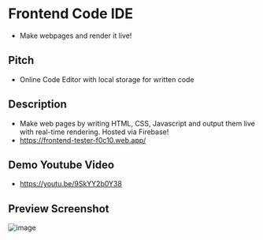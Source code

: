 # Frontend Code IDE

  * Make webpages and render it live!

## Pitch
  * Online Code Editor with local storage for written code

## Description
  * Make web pages by writing HTML, CSS, Javascript and output them live with real-time rendering. Hosted via Firebase!
  * https://frontend-tester-f0c10.web.app/

## Demo Youtube Video
  * https://youtu.be/9SkYY2b0Y38

## Preview Screenshot
  ![image](https://user-images.githubusercontent.com/35108041/139541036-329b971c-04ce-402a-9ef7-0ade1cb0caf4.png)
